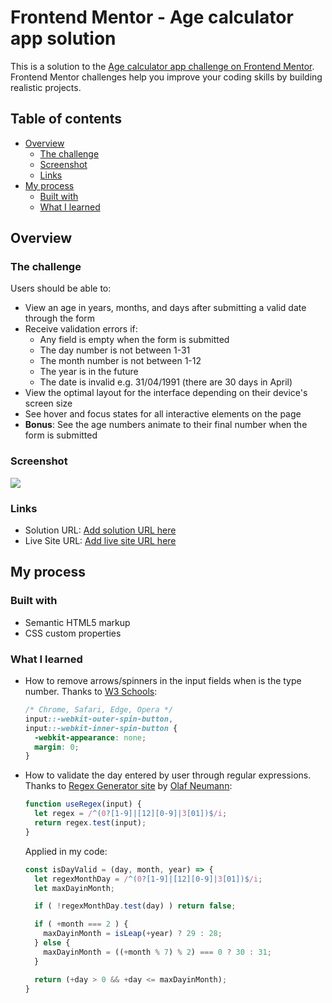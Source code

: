 # Frontend Mentor - Age calculator app solution

This is a solution to the [Age calculator app challenge on Frontend Mentor](https://www.frontendmentor.io/challenges/age-calculator-app-dF9DFFpj-Q). Frontend Mentor challenges help you improve your coding skills by building realistic projects. 

## Table of contents

- [Overview](#overview)
  - [The challenge](#the-challenge)
  - [Screenshot](#screenshot)
  - [Links](#links)
- [My process](#my-process)
  - [Built with](#built-with)
  - [What I learned](#what-i-learned)


## Overview

### The challenge

Users should be able to:

- View an age in years, months, and days after submitting a valid date through the form
- Receive validation errors if:
  - Any field is empty when the form is submitted
  - The day number is not between 1-31
  - The month number is not between 1-12
  - The year is in the future
  - The date is invalid e.g. 31/04/1991 (there are 30 days in April)
- View the optimal layout for the interface depending on their device's screen size
- See hover and focus states for all interactive elements on the page
- **Bonus**: See the age numbers animate to their final number when the form is submitted

### Screenshot

![](./screenshot.jpg)

### Links

- Solution URL: [Add solution URL here](https://your-solution-url.com)
- Live Site URL: [Add live site URL here](https://your-live-site-url.com)

## My process

### Built with

- Semantic HTML5 markup
- CSS custom properties

### What I learned

- How to remove arrows/spinners in the input fields when is the type number. Thanks to [W3 Schools](https://www.w3schools.com/howto/howto_css_hide_arrow_number.asp):
  ```css
  /* Chrome, Safari, Edge, Opera */
  input::-webkit-outer-spin-button,
  input::-webkit-inner-spin-button {
    -webkit-appearance: none;
    margin: 0;
  }
  ```
- How to validate the day entered by user through regular expressions. Thanks to [Regex Generator site](https://regex-generator.olafneumann.org/) by [Olaf Neumann](https://github.com/noxone/):
  ```js
  function useRegex(input) {
    let regex = /^(0?[1-9]|[12][0-9]|3[01])$/i;
    return regex.test(input);
  }
  ```
  Applied in my code:
  ```js
  const isDayValid = (day, month, year) => {
    let regexMonthDay = /^(0?[1-9]|[12][0-9]|3[01])$/i;
    let maxDayinMonth;

    if ( !regexMonthDay.test(day) ) return false;

    if ( +month === 2 ) {
      maxDayinMonth = isLeap(+year) ? 29 : 28;  
    } else {
      maxDayinMonth = ((+month % 7) % 2) === 0 ? 30 : 31;
    }

    return (+day > 0 && +day <= maxDayinMonth);
  }
  ```